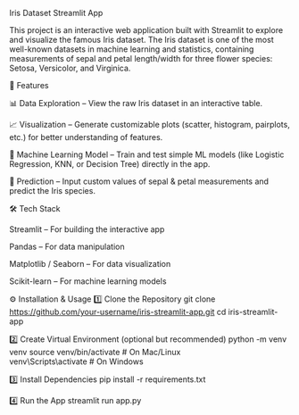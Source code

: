 Iris Dataset Streamlit App

This project is an interactive web application built with Streamlit to explore and visualize the famous Iris dataset.
The Iris dataset is one of the most well-known datasets in machine learning and statistics, containing measurements of sepal and petal length/width for three flower species: Setosa, Versicolor, and Virginica.

🚀 Features

📊 Data Exploration – View the raw Iris dataset in an interactive table.

📈 Visualization – Generate customizable plots (scatter, histogram, pairplots, etc.) for better understanding of features.

🤖 Machine Learning Model – Train and test simple ML models (like Logistic Regression, KNN, or Decision Tree) directly in the app.

🔮 Prediction – Input custom values of sepal & petal measurements and predict the Iris species.

🛠️ Tech Stack

Streamlit
 – For building the interactive app

Pandas
 – For data manipulation

Matplotlib / Seaborn
 – For data visualization

Scikit-learn
 – For machine learning models



⚙️ Installation & Usage
1️⃣ Clone the Repository
git clone https://github.com/your-username/iris-streamlit-app.git
cd iris-streamlit-app

2️⃣ Create Virtual Environment (optional but recommended)
python -m venv venv
source venv/bin/activate    # On Mac/Linux  
venv\Scripts\activate       # On Windows

3️⃣ Install Dependencies
pip install -r requirements.txt

4️⃣ Run the App
streamlit run app.py
